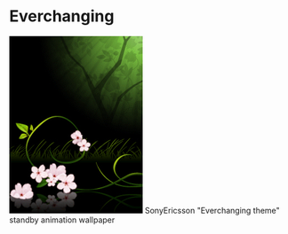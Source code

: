 # Everchanging
![](res/mipmap/home_wallpaper.jpg)
SonyEricsson "Everchanging theme" standby animation wallpaper
